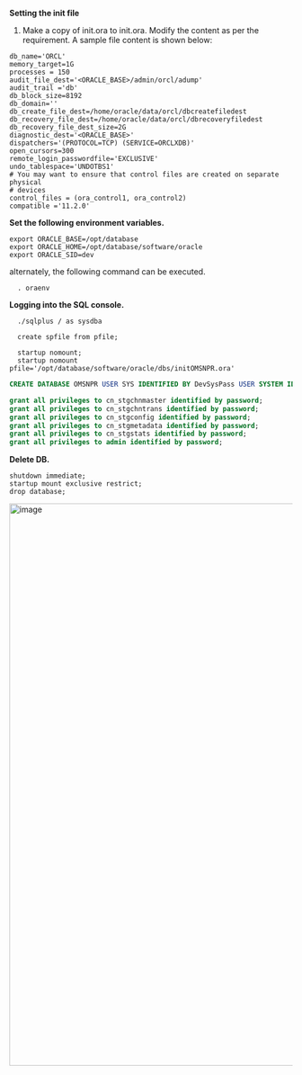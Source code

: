 **Setting the init file**

1. Make a copy of init.ora to init<database-name>.ora.
  Modify the content as per the requirement. A sample file content is shown below:

  ```
db_name='ORCL'
memory_target=1G
processes = 150
audit_file_dest='<ORACLE_BASE>/admin/orcl/adump'
audit_trail ='db'
db_block_size=8192
db_domain=''
db_create_file_dest=/home/oracle/data/orcl/dbcreatefiledest
db_recovery_file_dest=/home/oracle/data/orcl/dbrecoveryfiledest
db_recovery_file_dest_size=2G
diagnostic_dest='<ORACLE_BASE>'
dispatchers='(PROTOCOL=TCP) (SERVICE=ORCLXDB)'
open_cursors=300
remote_login_passwordfile='EXCLUSIVE'
undo_tablespace='UNDOTBS1'
# You may want to ensure that control files are created on separate physical
# devices
control_files = (ora_control1, ora_control2)
compatible ='11.2.0'
```
  
**Set the following environment variables.**
  
```  
export ORACLE_BASE=/opt/database
export ORACLE_HOME=/opt/database/software/oracle
export ORACLE_SID=dev
```
alternately, the following command can be executed.
```
  . oraenv
```
  
**Logging into the SQL console.**
 
```  
  ./sqlplus / as sysdba
```
```
  create spfile from pfile;  
```    
```
  startup nomount;
  startup nomount pfile='/opt/database/software/oracle/dbs/initOMSNPR.ora'
```  
 
```sql
CREATE DATABASE OMSNPR USER SYS IDENTIFIED BY DevSysPass USER SYSTEM IDENTIFIED BY DevSystemPass MAXLOGFILES 5 MAXLOGHISTORY 10 MAXDATAFILES 50 CHARACTER SET US7ASCII NATIONAL CHARACTER SET AL16UTF16 DEFAULT TABLESPACE USERS DEFAULT TEMPORARY TABLESPACE TEMPTS UNDO TABLESPACE UNDOTBS;

grant all privileges to cn_stgchnmaster identified by password;
grant all privileges to cn_stgchntrans identified by password;
grant all privileges to cn_stgconfig identified by password;
grant all privileges to cn_stgmetadata identified by password;
grant all privileges to cn_stgstats identified by password;
grant all privileges to admin identified by password;
```
  
**Delete DB.**
```
shutdown immediate;
startup mount exclusive restrict;
drop database;  
```  
  
<img width="1000" alt="image" src="https://user-images.githubusercontent.com/93929892/193642261-092d9c22-9237-467c-9e44-d5b7fe96023b.png">
  
